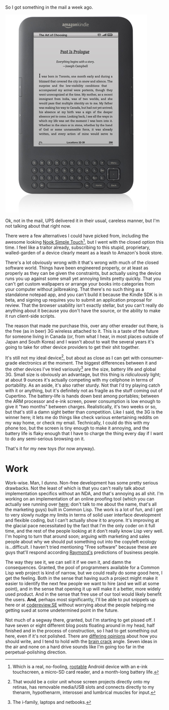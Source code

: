 So I got something in the mail a week ago.

![A picture of a Kindle](/static/img/kindle.jpg)

Ok, not in the mail, UPS delivered it in their usual, careless manner, but I'm not talking about that right now.

There were a few alternatives I could have picked from, including the awesome looking [Nook Simple Touch](http://gizmodo.com/5807381/barnes-and-noble-simple-touch-nook-review-this-is-the-e+reader-you-want)[^nook], but I went with the closed option this time. I feel like a traitor already, subscribing to this stupid, proprietary, walled-garden of a device clearly meant as a leash to Amazon's book store.

[^nook]: Which is a real, no-fooling, [rootable](http://www.youtube.com/watch?v=YJ9j70OFjac) Android device with an e-ink touchscreen, a micro-SD card reader, and a month-long battery life.

There's a lot obviously wrong with it that's wrong with much of the closed software world. Things have been engineered properly, or at least as properly as they can be given the constraints, but actually using the device runs you up against some small yet annoying limits pretty quickly. That you can't get custom wallpapers or arrange your books into categories from your computer without jailbreaking. That there's no such thing as a standalone notepad app, and you can't build it because the Kindle SDK is in beta, and signing up requires you to submit an application proposal for review. That the browser usability isn't exactly stellar, but you can't really do anything about it because you don't have the source, or the ability to make it run client-side scripts.

The reason that made me purchase this, over any other ereader out there, is the free (as in beer) 3G wireless attached to it. This is a taste of the future for someone living in Canada (or, from what I hear, in most places outside of Japan and South Korea) and I wasn't about to wait the several years it's going to take for other device providers to get their shit together.

It's still not my ideal device[^color-unit], but about as close as I can get with consumer-grade electronics at the moment. The biggest differences between it and the other devices I've tried variously[^i-family] are the size, battery life and global 3G. Small size is obviously an advantage, but this thing is *ridiculously* light; at about 9 ounces it's actually competing with my cellphone in terms of portability. As an aside, it's also rather sturdy. Not that I'd try playing catch with it or anything, but it's definitely not as fragile as the stuff coming out of Cupertino. The battery-life is hands down best among portables; between the ARM processor and e-ink screen, power consumption is low enough to give it "two months" between charges. Realistically, it's two weeks or so, but that's still a damn sight better than competition. Like I said, the 3G is the winner here; it lets me do things like check various entertaining reddits on my way home, or check my email. Technically, I could do this with my phone too, but the screen is tiny enough to make it annoying, and the battery life is flaky enough that I have to charge the thing every day if I want to do any semi-serious browsing on it.

[^color-unit]: That would be a color unit whose screen projects directly onto my retinas, has removable media/USB slots and connects directly to my thenarm, hypothenarm, interossei and lumbrical muscles for input.
[^i-family]: The i-family, laptops and netbooks.

That's it for my new toys (for now anyway).

# Work

Work-wise. Man, I dunno. Non-free development has some pretty serious drawbacks. Not the least of which is that you can't really talk about implementation specifics without an NDA, and that's annoying as all shit. I'm working on an implementation of an online proofing tool (which you can actually see running over [here](http://www.mdx-proof.com/); don't talk to me about the name, that's all the marketing guys) built in Common Lisp. The work is a lot of fun, and I get to very slowly nudge my limits in terms of solid user interface development and flexible coding, but I can't actually show it to anyone. It's improving at the glacial pace necessitated by the fact that I'm the only coder on it full time, and the rest of the people looking at it don't really know Lisp very well. I'm hoping to turn that around soon; arguing with marketing and sales people about why we should put something out into the copyleft ecology is...difficult. I haven't tried mentioning "Free software" because these are guys that'll respond according [Raymond's](https://www.youtube.com/watch?v=-fCxf5c1Qyw) predictions of business people.

The way they see it, we can sell it if we own it, and damn the consequences. Granted, the pool of programmers available for a Common Lisp web project is kind of narrow, but we could really do some good here, I get the feeling. Both in the sense that having such a project might make it easier to identify the next few people we want to hire (and we will at some point), and in the sense that opening it up will make it a better, more widely used product. And in the sense that free use of our tool would likely benefit the users. **And**, perhaps most significantly, I'll be able to put snippets up here or at [codereview.SE](http://codereview.stackexchange.com/) without worrying about the people helping me getting sued at some undetermined point in the future.

Not much of a segway there, granted, but I'm starting to get pissed off. I have seven or eight different blog posts floating around in my head, half finished and in the process of construction, so I had to get something out here, even if it's not polished. There are [differing opinions](http://www.reddit.com/r/IAmA/comments/avkcv/i_am_maddox_ama/c0jmbjz) about how you should write, and I tend to hold with the [brain crack](http://www.zefrank.com/theshow/archives/2006/07/071106.html) angle. Seven ideas in the air and none on a hard drive sounds like I'm going too far in the perpetual-polishing direction.
